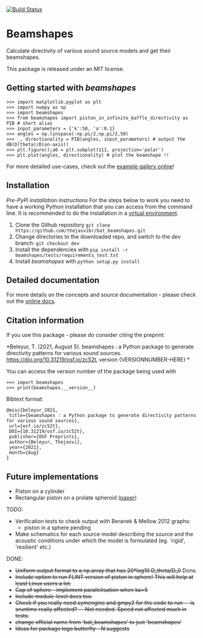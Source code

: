 [![Build Status](https://travis-ci.com/thejasvibr/bat_beamshapes.svg?branch=dev)](https://travis-ci.com/thejasvibr/bat_beamshapes)

# Beamshapes

Calculate directivity of various sound source models and get their beamshapes.

This package is released under an MIT license. 

## Getting started with *beamshapes*

```
>>> import matplotlib.pyplot as plt 
>>> import numpy as np 
>>> import beamshapes
>>> from beamshapes import piston_in_infinite_baffle_directivity as PIB # short alias
>>> input_parameters = {'k':50, 'a':0.1}
>>> angles = np.linspace(-np.pi/2,np.pi/2,50)
>>> _, directionality = PIB(angles, input_parameters) # output the dB(D(theta)/D(on-axis))
>>> plt.figure();a0 = plt.subplot(111, projection='polar')
>>> plt.plot(angles, directionality) # plot the beamshape !!
```

For more detailed use-cases, check out the [example gallery online](https://beamshapes.readthedocs.io/en/latest/gallery_examples/index.html)!

## Installation 

*Pre-PyPi installation instructions*
For the steps below to work you need to have a working Python installation that you can access from the command line. It is recommended to do the installation in a  [virtual environment](https://realpython.com/effective-python-environment/#virtual-environments). 

1. Clone the Github repository ```git clone https://github.com/thejasvibr/bat_beamshapes.git```
1. Change directories to the downloaded repo, and switch to the *dev* branch: ```git checkout dev``` 
1. Install the dependencies with ```pip install -r beamshapes/tests/requirements_test.txt```
1. Install *beamshapes* with ```python setup.py install```


## Detailed documentation 
For more details on the concepts and source documentation - please check out the [online docs](beamshapes.rtfd.io).


## Citation information 
If you use this package - please do consider citing the preprint: 

*Beleyur, T. (2021, August 5). beamshapes : a Python package to generate directivity patterns for various sound sources. https://doi.org/10.31219/osf.io/zc52t, version {VERSIONNUMBER-HERE} *

You can access the version number of the package being used with 
```
>>> import beamshapes
>>> print(beamshapes.__version__)
```

Bibtext format: 

```
@misc{beleyur_2021,
 title={beamshapes : a Python package to generate directivity patterns for various sound sources},
 url={osf.io/zc52t},
 DOI={10.31219/osf.io/zc52t},
 publisher={OSF Preprints},
 author={Beleyur, Thejasvi},
 year={2021},
 month={Aug}
}
```



## Future implementations
* Piston on a cylinder
* Rectangular piston on a prolate spheroid ([paper](https://asa.scitation.org/doi/pdf/10.1121/1.1778840?casa_token=wDAHTxJBISUAAAAA:MW-OSeGIkft-mces_mJgFBuyOhzI1qpPbc_7Xuu9EhDDD8CF8vnCIYaGyVivUb2qOpFda4GkPWto))


TODO:
* Verification tests to check output with Beranek & Mellow 2012 graphs:
    * piston in a sphere pending
* Make schematics for each source model describing the source and the acoustic conditions under which the model is formulated (eg. 'rigid', 'resilient' etc.)

DONE:
* ~~Uniform output format to a np.array that has 20*log10 D_theta/D_0~~ Done.
* ~~Include option to run FLINT version of piston in sphere! This will help at least Linux users a lot.~~
* ~~Cap of sphere - implement parallelisation when ka>5~~
* ~~Include module-level docs too.~~
* ~~Check if you really need symengine and gmpy2 for the code to run -- is sruntime really affected? -- Not needed. Speed not affected much in tests.~~
* ~~change official name from 'bat_beamshapes' to just 'beamshapes'~~
* ~~Ideas for package logo  butterfly - N suggests~~

